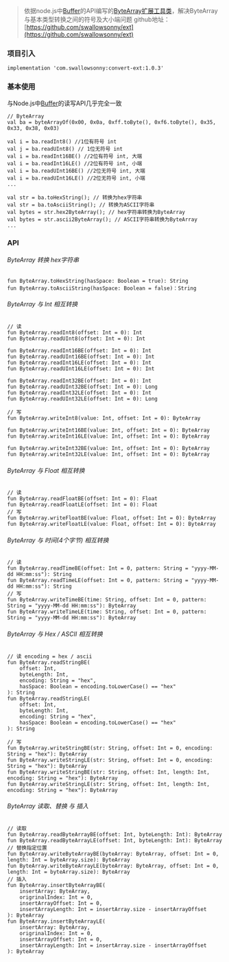 > 依据node.js中[Buffer](http://nodejs.cn/api/buffer.html)的API编写的[ByteArray扩展工具类](https://github.com/swallowsonny/ext/blob/master/ByteArrayExt.kt)，解决ByteArray与基本类型转换之间的符号及大小端问题
github地址：[https://github.com/swallowsonny/ext](https://github.com/swallowsonny/ext)

### 项目引入
`implementation 'com.swallowsonny:convert-ext:1.0.3'`

### 基本使用
与Node.js中[Buffer](http://nodejs.cn/api/buffer.html)的读写API几乎完全一致
```
// ByteArray
val ba = byteArrayOf(0x00, 0x0a, 0xff.toByte(), 0xf6.toByte(), 0x35, 0x33, 0x38, 0x03)

val i = ba.readInt8() //1位有符号 int
val j = ba.readUInt8() // 1位无符号 int
val i = ba.readInt16BE() //2位有符号 int, 大端
val i = ba.readInt16LE() //2位有符号 int, 小端
val i = ba.readUInt16BE() //2位无符号 int, 大端
val i = ba.readUInt16LE() //2位无符号 int, 小端
...

val str = ba.toHexString(); // 转换为hex字符串
val str = ba.toAsciiString(); // 转换为ASCII字符串
val bytes = str.hex2ByteArray(); // hex字符串转换为ByteArray
val bytes = str.ascii2ByteArray(); // ASCII字符串转换为ByteArray
...
```
### API
###### ByteArray 转换 hex字符串
```
fun ByteArray.toHexString(hasSpace: Boolean = true): String
fun ByteArray.toAsciiString(hasSpace: Boolean = false)：String
```
###### ByteArray 与 Int 相互转换 
```
// 读
fun ByteArray.readInt8(offset: Int = 0): Int
fun ByteArray.readUInt8(offset: Int = 0): Int

fun ByteArray.readInt16BE(offset: Int = 0): Int
fun ByteArray.readUInt16BE(offset: Int = 0): Int
fun ByteArray.readInt16LE(offset: Int = 0): Int
fun ByteArray.readUInt16LE(offset: Int = 0): Int

fun ByteArray.readInt32BE(offset: Int = 0): Int
fun ByteArray.readUInt32BE(offset: Int = 0): Long
fun ByteArray.readInt32LE(offset: Int = 0): Int
fun ByteArray.readUInt32LE(offset: Int = 0): Long

// 写
fun ByteArray.writeInt8(value: Int, offset: Int = 0): ByteArray

fun ByteArray.writeInt16BE(value: Int, offset: Int = 0): ByteArray
fun ByteArray.writeInt16LE(value: Int, offset: Int = 0): ByteArray

fun ByteArray.writeInt32BE(value: Int, offset: Int = 0): ByteArray
fun ByteArray.writeInt32LE(value: Int, offset: Int = 0): ByteArray
```
###### ByteArray 与 Float 相互转换 
```
// 读
fun ByteArray.readFloatBE(offset: Int = 0): Float
fun ByteArray.readFloatLE(offset: Int = 0): Float
// 写
fun ByteArray.writeFloatBE(value: Float, offset: Int = 0): ByteArray
fun ByteArray.writeFloatLE(value: Float, offset: Int = 0): ByteArray
```
###### ByteArray 与 时间(4个字节) 相互转换 
```
// 读 
fun ByteArray.readTimeBE(offset: Int = 0, pattern: String = "yyyy-MM-dd HH:mm:ss"): String
fun ByteArray.readTimeLE(offset: Int = 0, pattern: String = "yyyy-MM-dd HH:mm:ss"): String
// 写
fun ByteArray.writeTimeBE(time: String, offset: Int = 0, pattern: String = "yyyy-MM-dd HH:mm:ss"): ByteArray
fun ByteArray.writeTimeLE(time: String, offset: Int = 0, pattern: String = "yyyy-MM-dd HH:mm:ss"): ByteArray
```
###### ByteArray 与 Hex / ASCII 相互转换 
```
// 读 encoding = hex / ascii
fun ByteArray.readStringBE(
    offset: Int,
    byteLength: Int,
    encoding: String = "hex",
    hasSpace: Boolean = encoding.toLowerCase() == "hex"
): String
fun ByteArray.readStringLE(
    offset: Int,
    byteLength: Int,
    encoding: String = "hex",
    hasSpace: Boolean = encoding.toLowerCase() == "hex"
): String

// 写
fun ByteArray.writeStringBE(str: String, offset: Int = 0, encoding: String = "hex"): ByteArray
fun ByteArray.writeStringLE(str: String, offset: Int = 0, encoding: String = "hex"): ByteArray
fun ByteArray.writeStringBE(str: String, offset: Int, length: Int, encoding: String = "hex"): ByteArray
fun ByteArray.writeStringLE(str: String, offset: Int, length: Int, encoding: String = "hex"): ByteArray
```
###### ByteArray 读取、替换 与 插入
```
// 读取
fun ByteArray.readByteArrayBE(offset: Int, byteLength: Int): ByteArray
fun ByteArray.readByteArrayLE(offset: Int, byteLength: Int): ByteArray
// 替换指定位置
fun ByteArray.writeByteArrayBE(byteArray: ByteArray, offset: Int = 0, length: Int = byteArray.size): ByteArray
fun ByteArray.writeByteArrayLE(byteArray: ByteArray, offset: Int = 0, length: Int = byteArray.size): ByteArray
// 插入
fun ByteArray.insertByteArrayBE(
    insertArray: ByteArray,
    origrinalIndex: Int = 0,
    insertArrayOffset: Int = 0,
    insertArrayLength: Int = insertArray.size - insertArrayOffset
): ByteArray
fun ByteArray.insertByteArrayLE(
    insertArray: ByteArray,
    origrinalIndex: Int = 0,
    insertArrayOffset: Int = 0,
    insertArrayLength: Int = insertArray.size - insertArrayOffset
): ByteArray
```










